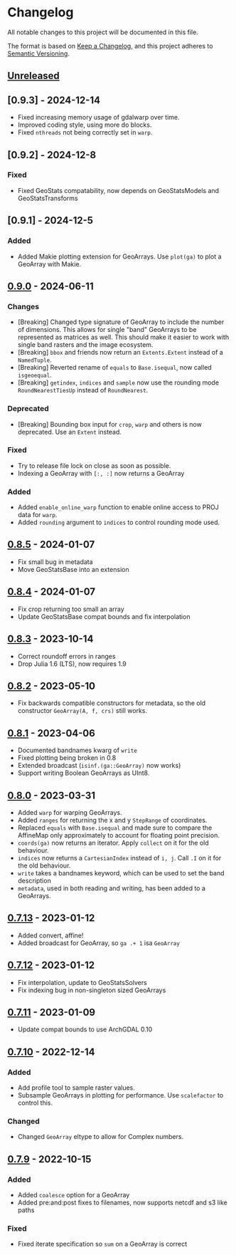 # Changelog

All notable changes to this project will be documented in this file.

The format is based on [Keep a Changelog](https://keepachangelog.com/en/1.0.0/),
and this project adheres to [Semantic Versioning](https://semver.org/spec/v2.0.0.html).

## [Unreleased]

## [0.9.3] - 2024-12-14

- Fixed increasing memory usage of gdalwarp over time.
- Improved coding style, using more do blocks.
- Fixed `nthreads` not being correctly set in `warp`.
 
## [0.9.2] - 2024-12-8
 
### Fixed
- Fixed GeoStats compatability, now depends on GeoStatsModels and GeoStatsTransforms

## [0.9.1] - 2024-12-5
 
### Added
- Added Makie plotting extension for GeoArrays. Use `plot(ga)` to plot a GeoArray with Makie.

## [0.9.0] - 2024-06-11

### Changes
- [Breaking] Changed type signature of GeoArray to include the number of dimensions. This allows
for single "band" GeoArrays to be represented as matrices as well. This should make it easier to 
work with single band rasters and the image ecosystem.
- [Breaking] `bbox` and friends now return an `Extents.Extent` instead of a `NamedTuple`.
- [Breaking] Reverted rename of `equals` to `Base.isequal`, now called `isgeoequal`.
- [Breaking] `getindex`, `indices` and `sample` now use the rounding mode `RoundNearestTiesUp` instead of `RoundNearest`.

### Deprecated
- [Breaking] Bounding box input for `crop`, `warp` and others is now deprecated. Use an `Extent` instead.

### Fixed
- Try to release file lock on close as soon as possible.
- Indexing a GeoArray with `[:, :]` now returns a GeoArray

### Added
- Added `enable_online_warp` function to enable online access to PROJ data for `warp`.
- Added `rounding` argument to `indices` to control rounding mode used.

## [0.8.5] - 2024-01-07
- Fix small bug in metadata
- Move GeoStatsBase into an extension

## [0.8.4] - 2024-01-07
- Fix crop returning too small an array
- Update GeoStatsBase compat bounds and fix interpolation

## [0.8.3] - 2023-10-14
- Correct roundoff errors in ranges
- Drop Julia 1.6 (LTS), now requires 1.9

## [0.8.2] - 2023-05-10
- Fix backwards compatible constructors for metadata, so the old constructor `GeoArray(A, f, crs)` still works.

## [0.8.1] - 2023-04-06
- Documented bandnames kwarg of `write`
- Fixed plotting being broken in 0.8
- Extended broadcast (`isinf.(ga::GeoArray)` now works)
- Support writing Boolean GeoArrays as UInt8.

## [0.8.0] - 2023-03-31
- Added `warp` for warping GeoArrays.
- Added `ranges` for returning the x and y `StepRange` of coordinates.
- Replaced `equals` with `Base.isequal` and made sure to compare the AffineMap only approximately to account for floating point precision.
- `coords(ga)` now returns an iterator. Apply `collect` on it for the old behaviour.
- `indices` now returns a `CartesianIndex` instead of `i, j`. Call `.I` on it for the old behaviour.
- `write` takes a bandnames keyword, which can be used to set the band description
- `metadata`, used in both reading and writing, has been added to a GeoArrays.

## [0.7.13] - 2023-01-12
- Added convert, affine!
- Added broadcast for GeoArray, so `ga .+ 1` isa `GeoArray`

## [0.7.12] - 2023-01-12
- Fix interpolation, update to GeoStatsSolvers
- Fix indexing bug in non-singleton sized GeoArrays

## [0.7.11] - 2023-01-09
- Update compat bounds to use ArchGDAL 0.10

## [0.7.10] - 2022-12-14

### Added
- Add profile tool to sample raster values.
- Subsample GeoArrays in plotting for performance. Use `scalefactor` to control this.

### Changed

- Changed `GeoArray` eltype to allow for Complex numbers.

## [0.7.9] - 2022-10-15

### Added

- Added `coalesce` option for a GeoArray
- Added pre:and:post fixes to filenames, now supports netcdf and s3 like paths

### Fixed

- Fixed iterate specification so `sum` on a GeoArray is correct

[unreleased]: https://github.com/evetion/GeoArrays.jl/compare/v0.8.1...HEAD
[0.9.0]: https://github.com/evetion/GeoArrays.jl/compare/v0.8.5...v0.9.0
[0.8.5]: https://github.com/evetion/GeoArrays.jl/compare/v0.8.4...v0.8.5
[0.8.4]: https://github.com/evetion/GeoArrays.jl/compare/v0.8.3...v0.8.4
[0.8.3]: https://github.com/evetion/GeoArrays.jl/compare/v0.8.2...v0.8.3
[0.8.2]: https://github.com/evetion/GeoArrays.jl/compare/v0.8.1...v0.8.2
[0.8.1]: https://github.com/evetion/GeoArrays.jl/compare/v0.8.0...v0.8.1
[0.8.0]: https://github.com/evetion/GeoArrays.jl/compare/v0.7.13...v0.8.0
[0.7.13]: https://github.com/evetion/GeoArrays.jl/compare/v0.7.12...v0.7.13
[0.7.12]: https://github.com/evetion/GeoArrays.jl/compare/v0.7.11...v0.7.12
[0.7.11]: https://github.com/evetion/GeoArrays.jl/compare/v0.7.10...v0.7.11
[0.7.10]: https://github.com/evetion/GeoArrays.jl/compare/v0.7.9...v0.7.10
[0.7.9]: https://github.com/evetion/GeoArrays.jl/compare/v0.7.8...v0.7.9
